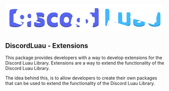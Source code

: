 <div align="center">
	<p>
		<a href=""><img src="https://raw.githubusercontent.com/DiscordLuau/.github/master/resource/DiscordLuau-Banner.png" width="512" alt="discord-luau"/></a>
	</p>
</div>

## DiscordLuau - Extensions

This package provides developers with a way to develop extensions for the Discord Luau Library. Extensions are a way to extend the functionality of the Discord Luau Library.

The idea behind this, is to allow developers to create their own packages that can be used to extend the functionality of the Discord Luau Library.
